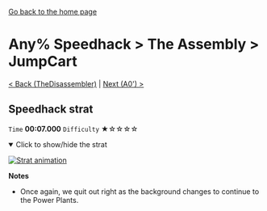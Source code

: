 [Go back to the home page](https://github.com/Doublevil/scbspeedrun)

# Any% Speedhack > The Assembly > JumpCart

[< Back (TheDisassembler)](https://github.com/Doublevil/scbspeedrun/blob/main/levels/any_sh/A/TheDisassembler.md) | [Next (A0') >](https://github.com/Doublevil/scbspeedrun/blob/main/levels/any_sh/A/A0'.md)

## Speedhack strat

`Time` **00:07.000** `Difficulty` ★☆☆☆☆
<details open>
  <summary>Click to show/hide the strat</summary>

  [![Strat animation](https://github.com/Doublevil/scbspeedrun/blob/main/media/levels/A/JumpCart_S_Strat.webp)](https://github.com/Doublevil/scbspeedrun/blob/main/media/levels/A/JumpCart_S_Strat.mp4?raw=true)

  **Notes**
  - Once again, we quit out right as the background changes to continue to the Power Plants.
</details>
